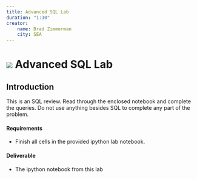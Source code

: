 ```yaml
---
title: Advanced SQL Lab
duration: "1:30"
creator:
    name: Brad Zimmerman
    city: SEA
---
```


# ![](https://ga-dash.s3.amazonaws.com/production/assets/logo-9f88ae6c9c3871690e33280fcf557f33.png) Advanced SQL Lab

## Introduction
This is an SQL review. Read through the enclosed notebook and complete the queries. Do not use anything besides SQL to complete any part of the problem.

#### Requirements
- Finish all cells in the provided ipython lab notebook.

#### Deliverable
- The ipython notebook from this lab
